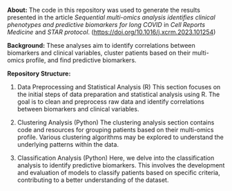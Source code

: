 **About:**
  The code in this repository was used to generate the results presented in the article _Sequential multi-omics analysis identifies clinical phenotypes and predictive biomarkers for long COVID_ in _Cell Reports Medicine_ and _STAR protocol_. (https://doi.org/10.1016/j.xcrm.2023.101254)

**Background:**
  These analyses aim to identify correlations between biomarkers and clinical variables, cluster patients based on their multi-omics profile, and find predictive biomarkers.

**Repository Structure:**
1. Data Preprocessing and Statistical Analysis (R)
This section focuses on the initial steps of data preparation and statistical analysis using R. The goal is to clean and preprocess raw data and identify correlations between biomarkers and clinical variables.

2. Clustering Analysis (Python)
The clustering analysis section contains code and resources for grouping patients based on their multi-omics profile. Various clustering algorithms may be explored to understand the underlying patterns within the data.

3. Classification Analysis (Python)
Here, we delve into the classification analysis to identify predictive biomarkers. This involves the development and evaluation of models to classify patients based on specific criteria, contributing to a better understanding of the dataset.

